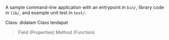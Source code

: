 A sample command-line application with an entrypoint in `bin/`, library code
in `lib/`, and example unit test in `test/`.

Class:
didalam Class terdapat

> Field (Properties)
> Method (Function)
